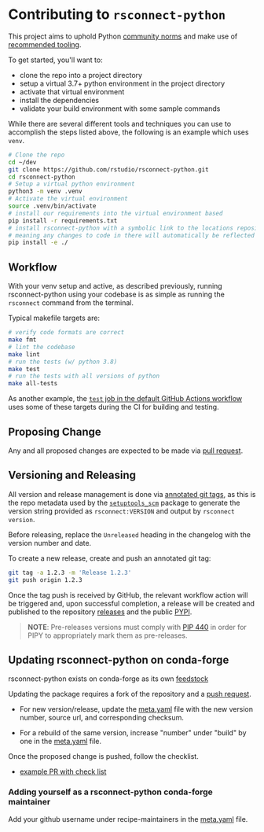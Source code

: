 # Contributing to `rsconnect-python`

This project aims to uphold Python [community norms](https://www.python.org/psf/conduct/) and make use of [recommended
tooling](https://packaging.python.org/guides/tool-recommendations/).

To get started, you'll want to:
- clone the repo into a project directory
- setup a virtual 3.7+ python environment in the project directory
- activate that virtual environment
- install the dependencies
- validate your build environment with some sample commands

While there are several different tools and techniques you can use to accomplish the
steps listed above, the following is an example which uses `venv`.

```bash
# Clone the repo
cd ~/dev
git clone https://github.com/rstudio/rsconnect-python.git
cd rsconnect-python
# Setup a virtual python environment
python3 -m venv .venv
# Activate the virtual environment
source .venv/bin/activate
# install our requirements into the virtual environment based 
pip install -r requirements.txt
# install rsconnect-python with a symbolic link to the locations repository, 
# meaning any changes to code in there will automatically be reflected
pip install -e ./
```

## Workflow

With your venv setup and active, as described previously, running rsconnect-python using your codebase is as simple as running the `rsconnect` command from the terminal.

Typical makefile targets are:

```bash
# verify code formats are correct
make fmt
# lint the codebase
make lint
# run the tests (w/ python 3.8)
make test
# run the tests with all versions of python
make all-tests
```

As another example, the [`test` job in the default GitHub Actions workflow](.github/workflows/main.yml) 
uses some of these targets during the CI for building and testing. 

## Proposing Change

Any and all proposed changes are expected to be made via [pull
request](https://help.github.com/en/github/collaborating-with-issues-and-pull-requests/about-pull-requests).

## Versioning and Releasing

All version and release management is done via [annotated git tags](https://git-scm.com/docs/git-tag), as this is the
repo metadata used by the [`setuptools_scm`](https://github.com/pypa/setuptools_scm) package to generate the version
string provided as `rsconnect:VERSION` and output by `rsconnect version`.

Before releasing, replace the `Unreleased` heading in the changelog
with the version number and date.

To create a new release, create and push an annotated git tag:

```bash
git tag -a 1.2.3 -m 'Release 1.2.3'
git push origin 1.2.3
```

Once the tag push is received by GitHub, the relevant workflow action will be triggered and, upon successful completion,
a release will be created and published to the repository
[releases](https://github.com/rstudio/rsconnect-python/releases) and the public
[PYPI](https://pypi.org/project/rsconnect-python/#history).

> **NOTE**: Pre-releases versions must comply with [PIP 440](https://www.python.org/dev/peps/pep-0440/) in order for
> PIPY to appropriately mark them as pre-releases.

## Updating rsconnect-python on conda-forge

rsconnect-python exists on conda-forge as its own [feedstock](https://github.com/conda-forge/rsconnect-python-feedstock)

Updating the package requires a fork of the repository and a [push request](https://github.com/conda-forge/rsconnect-python-feedstock#updating-rsconnect-python-feedstock). 

- For new version/release, update the [meta.yaml](https://github.com/conda-forge/rsconnect-python-feedstock/blob/master/recipe/meta.yaml) file with the new version number, source url, and corresponding checksum.

- For a rebuild of the same version, increase "number" under "build" by one in the [meta.yaml](https://github.com/conda-forge/rsconnect-python-feedstock/blob/master/recipe/meta.yaml) file.

Once the proposed change is pushed, follow the checklist.
- [example PR with check list](https://github.com/conda-forge/rsconnect-python-feedstock/pull/1)

### Adding yourself as a rsconnect-python conda-forge maintainer

Add your github username under recipe-maintainers in the [meta.yaml](https://github.com/conda-forge/rsconnect-python-feedstock/blob/master/recipe/meta.yaml) file.

